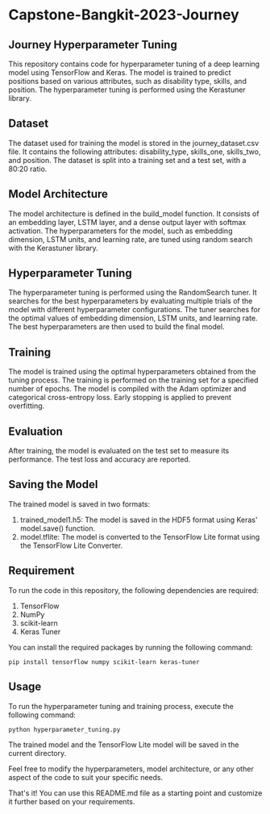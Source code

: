 # Capstone-Bangkit-2023-Journey

## Journey Hyperparameter Tuning
This repository contains code for hyperparameter tuning of a deep learning model using TensorFlow and Keras. The model is trained to predict positions based on various attributes, such as disability type, skills, and position. The hyperparameter tuning is performed using the Kerastuner library.

## Dataset
The dataset used for training the model is stored in the journey_dataset.csv file. It contains the following attributes: disability_type, skills_one, skills_two, and position. The dataset is split into a training set and a test set, with a 80:20 ratio.

## Model Architecture
The model architecture is defined in the build_model function. It consists of an embedding layer, LSTM layer, and a dense output layer with softmax activation. The hyperparameters for the model, such as embedding dimension, LSTM units, and learning rate, are tuned using random search with the Kerastuner library.

## Hyperparameter Tuning
The hyperparameter tuning is performed using the RandomSearch tuner. It searches for the best hyperparameters by evaluating multiple trials of the model with different hyperparameter configurations. The tuner searches for the optimal values of embedding dimension, LSTM units, and learning rate. The best hyperparameters are then used to build the final model.

## Training
The model is trained using the optimal hyperparameters obtained from the tuning process. The training is performed on the training set for a specified number of epochs. The model is compiled with the Adam optimizer and categorical cross-entropy loss. Early stopping is applied to prevent overfitting.

## Evaluation
After training, the model is evaluated on the test set to measure its performance. The test loss and accuracy are reported.

## Saving the Model
The trained model is saved in two formats:

1. trained_model1.h5: The model is saved in the HDF5 format using Keras' model.save() function.
2. model.tflite: The model is converted to the TensorFlow Lite format using the TensorFlow Lite Converter.

## Requirement
To run the code in this repository, the following dependencies are required:

1. TensorFlow
2. NumPy
3. scikit-learn
4. Keras Tuner

You can install the required packages by running the following command:

```pip install tensorflow numpy scikit-learn keras-tuner```

## Usage
To run the hyperparameter tuning and training process, execute the following command:

```python hyperparameter_tuning.py```

The trained model and the TensorFlow Lite model will be saved in the current directory.

Feel free to modify the hyperparameters, model architecture, or any other aspect of the code to suit your specific needs.

That's it! You can use this README.md file as a starting point and customize it further based on your requirements.

